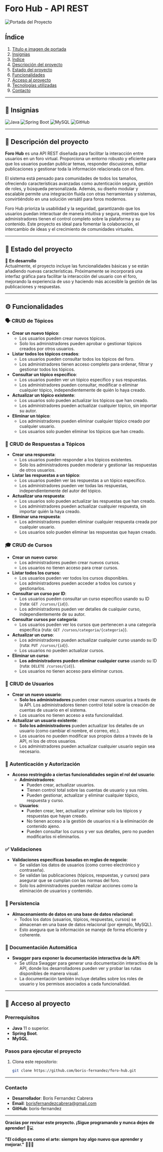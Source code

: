 # Foro Hub - API REST  

![Portada del Proyecto](ruta/a/tu/imagen.png)  

## Índice  
1. [Título e imagen de portada](#foro-hub---api-rest)  
2. [Insignias](#Insignias)  
3. [Índice](#Índice)  
4. [Descripción del proyecto](#descripción-del-proyecto)  
5. [Estado del proyecto](#estado-del-proyecto)  
6. [Funcionalidades](#funcionalidades)  
7. [Acceso al proyecto](#acceso-al-proyecto)  
8. [Tecnologías utilizadas](#tecnologías-utilizadas)  
9. [Contacto](#contacto)  

---

## 📜 Insignias  
![Java](https://img.shields.io/badge/Java-ED8B00?style=for-the-badge&logo=java&logoColor=white) ![Spring Boot](https://img.shields.io/badge/Spring_Boot-6DB33F?style=for-the-badge&logo=spring&logoColor=white) ![MySQL](https://img.shields.io/badge/MySQL-4479A1?style=for-the-badge&logo=mysql&logoColor=white) ![GitHub](https://img.shields.io/badge/GitHub-181717?style=for-the-badge&logo=github&logoColor=white)  

---

## 📝 Descripción del proyecto  
**Foro Hub** es una API REST diseñada para facilitar la interacción entre usuarios en un foro virtual. Proporciona un entorno robusto y eficiente para que los usuarios puedan publicar temas, responder discusiones, editar publicaciones y gestionar toda la información relacionada con el foro.

El sistema está pensado para comunidades de todos los tamaños, ofreciendo características avanzadas como autenticación segura, gestión de roles, y búsqueda personalizada. Además, su diseño modular y escalable permite una integración fluida con otras herramientas y sistemas, convirtiéndolo en una solución versátil para foros modernos.

Foro Hub prioriza la usabilidad y la seguridad, garantizando que los usuarios puedan interactuar de manera intuitiva y segura, mientras que los administradores tienen el control completo sobre la plataforma y su contenido. Este proyecto es ideal para fomentar la colaboración, el intercambio de ideas y el crecimiento de comunidades virtuales.

---

## 🔧 Estado del proyecto  
🚀 **En desarrollo**  
Actualmente, el proyecto incluye las funcionalidades básicas y se están añadiendo nuevas características. Próximamente se incorporará una interfaz gráfica para facilitar la interacción del usuario con el foro, mejorando la experiencia de uso y haciendo más accesible la gestión de las publicaciones y respuestas.

---

## ⚙️ Funcionalidades  

### 🗣️ **CRUD de Tópicos**  
- **Crear un nuevo tópico**:  
  - Los usuarios pueden crear nuevos tópicos.  
  - Solo los administradores pueden aprobar o gestionar tópicos creados por otros usuarios.  
- **Listar todos los tópicos creados**:  
  - Los usuarios pueden consultar todos los tópicos del foro.  
  - Los administradores tienen acceso completo para ordenar, filtrar y gestionar todos los tópicos.  
- **Consultar un tópico específico**:  
  - Los usuarios pueden ver un tópico específico y sus respuestas.  
  - Los administradores pueden consultar, modificar o eliminar cualquier tópico, independientemente de quién lo haya creado.  
- **Actualizar un tópico existente**:  
  - Los usuarios solo pueden actualizar los tópicos que han creado.  
  - Los administradores pueden actualizar cualquier tópico, sin importar su autor.  
- **Eliminar un tópico**:  
  - Los administradores pueden eliminar cualquier tópico creado por cualquier usuario.  
  - Los usuarios solo pueden eliminar los tópicos que han creado.

### 💬 **CRUD de Respuestas a Tópicos**  
- **Crear una respuesta**:  
  - Los usuarios pueden responder a los tópicos existentes.  
  - Solo los administradores pueden moderar y gestionar las respuestas de otros usuarios.  
- **Listar las respuestas a un tópico**:  
  - Los usuarios pueden ver las respuestas a un tópico específico.  
  - Los administradores pueden ver todas las respuestas, independientemente del autor del tópico.  
- **Actualizar una respuesta**:  
  - Los usuarios solo pueden actualizar las respuestas que han creado.  
  - Los administradores pueden actualizar cualquier respuesta, sin importar quién la haya creado.  
- **Eliminar una respuesta**:  
  - Los administradores pueden eliminar cualquier respuesta creada por cualquier usuario.  
  - Los usuarios solo pueden eliminar las respuestas que hayan creado.

### 🎓 **CRUD de Cursos**  
- **Crear un nuevo curso**:  
  - Los administradores pueden crear nuevos cursos.  
  - Los usuarios no tienen acceso para crear cursos.  
- **Listar todos los cursos**:  
  - Los usuarios pueden ver todos los cursos disponibles.  
  - Los administradores pueden acceder a todos los cursos y gestionarlos.  
- **Consultar un curso por ID**:  
  - Los usuarios pueden consultar un curso específico usando su ID (ruta: `GET /cursos/{id}`).  
  - Los administradores pueden ver detalles de cualquier curso, independientemente de su autor.  
- **Consultar cursos por categoría**:  
  - Los usuarios pueden ver los cursos que pertenecen a una categoría específica (ruta: `GET /cursos/categoria/{categoria}`).  
- **Actualizar un curso**:  
  - Los administradores pueden actualizar cualquier curso usando su ID (ruta: `PUT /cursos/{id}`).  
  - Los usuarios no pueden actualizar cursos.  
- **Eliminar un curso**:  
  - **Los administradores pueden eliminar cualquier curso** usando su ID (ruta: `DELETE /cursos/{id}`).  
  - Los usuarios no tienen acceso para eliminar cursos.

### 👥 **CRUD de Usuarios**  
- **Crear un nuevo usuario**:  
  - **Solo los administradores** pueden crear nuevos usuarios a través de la API. Los administradores tienen control total sobre la creación de cuentas de usuario en el sistema.  
  - Los usuarios no tienen acceso a esta funcionalidad.  
- **Actualizar un usuario existente**:  
  - **Solo los administradores** pueden actualizar los detalles de un usuario (como cambiar el nombre, el correo, etc.).  
  - Los usuarios no pueden modificar sus propios datos a través de la API, ni los de otros usuarios.  
  - Los administradores pueden actualizar cualquier usuario según sea necesario.

### 🔐 **Autenticación y Autorización**  
- **Acceso restringido a ciertas funcionalidades según el rol del usuario**:  
  - **Administradores**:  
    - Pueden crear, actualizar usuarios.  
    - Tienen control total sobre las cuentas de usuario y sus roles.  
    - Pueden gestionar, actualizar y eliminar cualquier tópico, respuesta y curso.  
  - **Usuarios**:  
    - Pueden crear, leer, actualizar y eliminar solo los tópicos y respuestas que hayan creado.  
    - No tienen acceso a la gestión de usuarios ni a la eliminación de contenido ajeno.  
    - Pueden consultar los cursos y ver sus detalles, pero no pueden modificarlos ni eliminarlos.

### ✅ **Validaciones**  
- **Validaciones específicas basadas en reglas de negocio**:  
  - Se validan los datos de usuarios (como correo electrónico y contraseña).  
  - Se validan las publicaciones (tópicos, respuestas, y cursos) para asegurar que se cumplan con las normas del foro.  
  - Solo los administradores pueden realizar acciones como la eliminación de usuarios y contenido.

### 💾 **Persistencia**  
- **Almacenamiento de datos en una base de datos relacional**:  
  - Todos los datos (usuarios, tópicos, respuestas, cursos) se almacenan en una base de datos relacional (por ejemplo, MySQL).  
  - Esto asegura que la información se maneje de forma eficiente y coherente.

### 📖 **Documentación Automática**  
- **Swagger para exponer la documentación interactiva de la API**:  
  - Se utiliza Swagger para generar una documentación interactiva de la API, donde los desarrolladores pueden ver y probar las rutas disponibles de manera visual.  
  - La documentación también incluye detalles sobre los roles de usuario y los permisos asociados a cada funcionalidad.

---

## 🔑 Acceso al proyecto  
### Prerrequisitos  
- **Java** 11 o superior.  
- **Spring Boot**.  
- **MySQL**.

### Pasos para ejecutar el proyecto  
1. Clona este repositorio:  
   ```bash  
   git clone https://github.com/boris-fernandez/foro-hub.git

---
### Contacto
- **Desarrollador**: Boris Fernandez Cabrera
- **Email**: borisfernandezcabrera@gmail.com
- **GitHub**: boris-fernandez

---

**Gracias por revisar este proyecto. ¡Sigue programando y nunca dejes de aprender!** 🚀💻

**"El código es como el arte: siempre hay algo nuevo que aprender y mejorar."** 🎨👨‍💻
